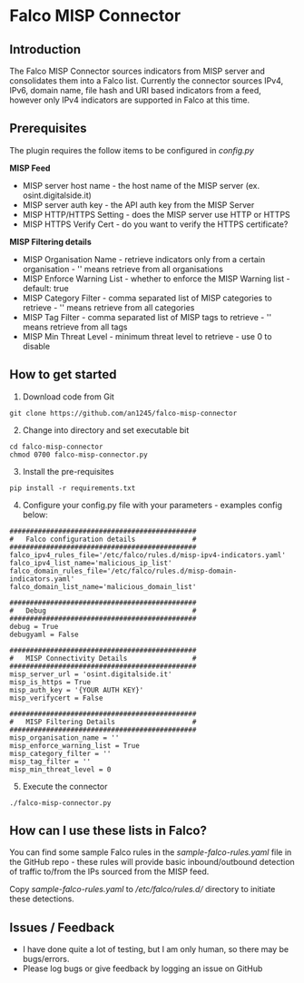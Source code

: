# Falco MISP Connector

## Introduction
The Falco MISP Connector sources indicators from MISP server and consolidates them into a Falco list.  Currently the connector sources IPv4, IPv6, domain name, file hash and URI based indicators from a feed, however only IPv4 indicators are supported in Falco at this time.  

## Prerequisites
The plugin requires the follow items to be configured in *config.py*

**MISP Feed**
- MISP server host name - the host name of the MISP server (ex. osint.digitalside.it)
- MISP server auth key - the API auth key from the MISP Server
- MISP HTTP/HTTPS Setting - does the MISP server use HTTP or HTTPS
- MISP HTTPS Verify Cert - do you want to verify the HTTPS certificate?

**MISP Filtering details**
- MISP Organisation Name - retrieve indicators only from a certain organisation - '' means retrieve from all organisations
- MISP Enforce Warning List - whether to enforce the MISP Warning list - default: true
- MISP Category Filter - comma separated list of MISP categories to retrieve - '' means retrieve from all categories
- MISP Tag Filter - comma separated list of MISP tags to retrieve - '' means retrieve from all tags
- MISP Min Threat Level - minimum threat level to retrieve - use 0 to disable

## How to get started
1. Download code from Git
```
git clone https://github.com/an1245/falco-misp-connector
```

2. Change into directory and set executable bit
```
cd falco-misp-connector
chmod 0700 falco-misp-connector.py
```

3. Install the pre-requisites
```
pip install -r requirements.txt
```

4. Configure your config.py file with your parameters - examples config below:
```
##############################################
#   Falco configuration details              #
##############################################
falco_ipv4_rules_file='/etc/falco/rules.d/misp-ipv4-indicators.yaml'
falco_ipv4_list_name='malicious_ip_list'
falco_domain_rules_file='/etc/falco/rules.d/misp-domain-indicators.yaml'
falco_domain_list_name='malicious_domain_list'

##############################################
#   Debug                                    #
##############################################
debug = True
debugyaml = False

##############################################
#   MISP Connectivity Details                #
##############################################
misp_server_url = 'osint.digitalside.it'
misp_is_https = True
misp_auth_key = '{YOUR AUTH KEY}'
misp_verifycert = False

##############################################
#   MISP Filtering Details                   #
##############################################
misp_organisation_name = ''
misp_enforce_warning_list = True
misp_category_filter = ''
misp_tag_filter = ''
misp_min_threat_level = 0
```

5. Execute the connector
```
./falco-misp-connector.py
```

## How can I use these lists in Falco?
You can find some sample Falco rules in the *sample-falco-rules.yaml* file in the GitHub repo - these rules will provide basic inbound/outbound detection of traffic to/from the IPs sourced from the MISP feed.

Copy *sample-falco-rules.yaml* to */etc/falco/rules.d/* directory to initiate these detections.

## Issues / Feedback
- I have done quite a lot of testing, but I am only human, so there may be bugs/errors.
- Please log bugs or give feedback by logging an issue on GitHub
